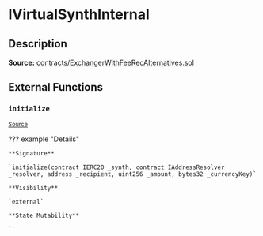 # IVirtualSynthInternal

## Description

**Source:** [contracts/ExchangerWithFeeRecAlternatives.sol](https://github.com/Synthetixio/synthetix/tree/v2.57.1-alpha/contracts/ExchangerWithFeeRecAlternatives.sol)

## External Functions

### `initialize`

<sub>[Source](https://github.com/Synthetixio/synthetix/tree/v2.57.1-alpha/contracts/ExchangerWithFeeRecAlternatives.sol#L12)</sub>

??? example "Details"

    **Signature**

    `initialize(contract IERC20 _synth, contract IAddressResolver _resolver, address _recipient, uint256 _amount, bytes32 _currencyKey)`

    **Visibility**

    `external`

    **State Mutability**

    ``

